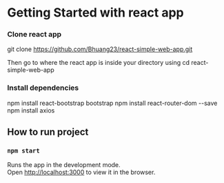 # Getting Started with react app

### Clone react app
git clone https://github.com/Bhuang23/react-simple-web-app.git

Then go to where the react app is inside your directory using
cd react-simple-web-app

### Install dependencies
npm install react-bootstrap bootstrap
npm install react-router-dom --save
npm install axios
## How to run project
### `npm start`

Runs the app in the development mode.\
Open [http://localhost:3000](http://localhost:3000) to view it in the browser.


